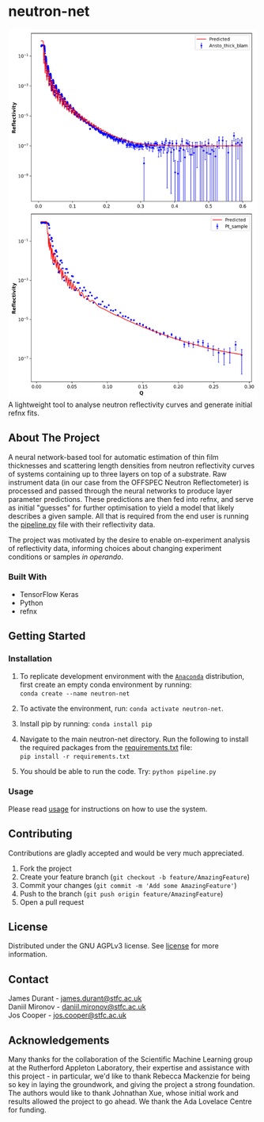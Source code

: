 # neutron-net
![neutron-curve](/resources/real_sim.png) <br/>
A lightweight tool to analyse neutron reflectivity curves and generate initial refnx fits.

## About The Project
A neural network-based tool for automatic estimation of thin film thicknesses and scattering length densities from neutron reflectivity curves of systems containing up to three layers on top of a substrate. Raw instrument data (in our case from the OFFSPEC Neutron Reflectometer) is processed and passed through the neural networks to produce layer parameter predictions. These predictions are then fed into refnx, and serve as initial "guesses" for further optimisation to yield a model that likely describes a given sample. All that is required from the end user is running the [pipeline.py](/neutron-net/pipeline.py) file with their reflectivity data.

The project was motivated by the desire to enable on-experiment analysis of reflectivity data, informing choices about changing experiment conditions or samples <em>in operando</em>.

### Built With
* TensorFlow Keras
* Python
* refnx

## Getting Started
### Installation
1. To replicate development environment with the [`Anaconda`](https://www.anaconda.com/products/individual) distribution, first create an empty conda environment by running: <br /> ```conda create --name neutron-net```

2. To activate the environment, run: ```conda activate neutron-net```.

3. Install pip by running: ```conda install pip```

4. Navigate to the main neutron-net directory. Run the following to install the required packages from the [requirements.txt](/requirements.txt) file: <br />
   ```pip install -r requirements.txt```

5. You should be able to run the code. Try: ```python pipeline.py```

### Usage
Please read [usage](/resources/usage.md) for instructions on how to use the system.

## Contributing
Contributions are gladly accepted and would be very much appreciated.

  1. Fork the project
  2. Create your feature branch (```git checkout -b feature/AmazingFeature```)
  3. Commit your changes (```git commit -m 'Add some AmazingFeature'```)
  4. Push to the branch (```git push origin feature/AmazingFeature```)
  5. Open a pull request

## License
Distributed under the GNU AGPLv3 license. See [license](/LICENSE) for more information.

## Contact
James Durant   - james.durant@stfc.ac.uk\
Daniil Mironov - daniil.mironov@stfc.ac.uk\
Jos Cooper     - jos.cooper@stfc.ac.uk

## Acknowledgements
Many thanks for the collaboration of the Scientific Machine Learning group at the Rutherford Appleton Laboratory, their expertise and assistance with this project - in particular, we'd like to thank Rebecca Mackenzie for being so key in laying the groundwork, and giving the project a strong foundation. The authors would like to thank Johnathan Xue, whose initial work and results allowed the project to go ahead. We thank the Ada Lovelace Centre for funding.
